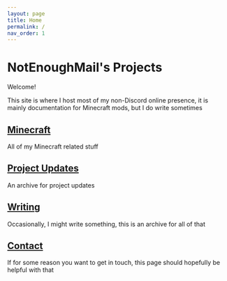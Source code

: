 ```yaml
---
layout: page
title: Home
permalink: /
nav_order: 1
---
```


# NotEnoughMail's Projects

Welcome!

This site is where I host most of my non-Discord online presence, it is mainly documentation for Minecraft mods, but I do write sometimes

## [Minecraft](mc/)

All of my Minecraft related stuff

## [Project Updates](updates/)

An archive for project updates

## [Writing](writing/)

Occasionally, I might write something, this is an archive for all of that

## [Contact](contact/)

If for some reason you want to get in touch, this page should hopefully be helpful with that
